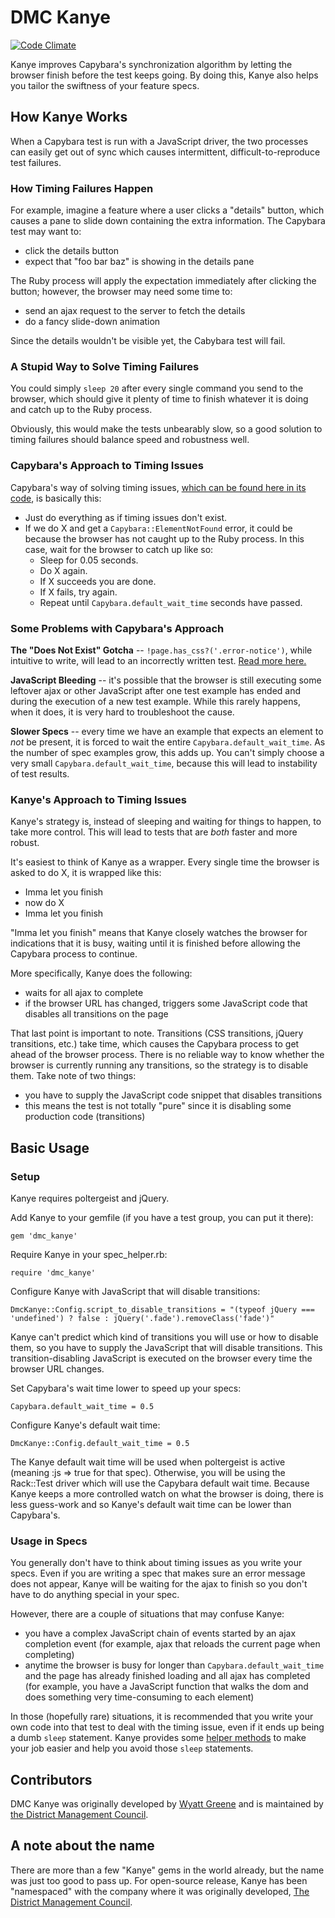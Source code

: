 # DMC Kanye

[![Code Climate](https://codeclimate.com/github/dmcouncil/dmc_kanye/badges/gpa.svg)](https://codeclimate.com/github/dmcouncil/dmc_kanye)

Kanye improves Capybara's synchronization algorithm by letting the browser finish before the test keeps going.  By doing this, Kanye also helps you tailor the swiftness of your feature specs.

## How Kanye Works

When a Capybara test is run with a JavaScript driver, the two processes can easily get out of sync which causes intermittent, difficult-to-reproduce test failures.

### How Timing Failures Happen

For example, imagine a feature where a user clicks a "details" button, which causes a pane to slide down containing the extra information.  The Capybara test may want to:

  * click the details button
  * expect that "foo bar baz" is showing in the details pane

The Ruby process will apply the expectation immediately after clicking the button; however, the browser may need some time to:

  * send an ajax request to the server to fetch the details
  * do a fancy slide-down animation

Since the details wouldn't be visible yet, the Cabybara test will fail.

### A Stupid Way to Solve Timing Failures

You could simply `sleep 20` after every single command you send to the browser, which should give it plenty of time to finish whatever it is doing and catch up to the Ruby process.

Obviously, this would make the tests unbearably slow, so a good solution to timing failures should balance speed and robustness well.

### Capybara's Approach to Timing Issues

Capybara's way of solving timing issues, [which can be found here in its code](https://github.com/jnicklas/capybara/blob/2.4.4/lib/capybara/node/base.rb#L43), is basically this:

  * Just do everything as if timing issues don't exist.
  * If we do X and  get a `Capybara::ElementNotFound` error, it could be because the browser has not caught up to the Ruby process.  In this case, wait for the browser to catch up like so:
    * Sleep for 0.05 seconds.
    * Do X again.
    * If X succeeds you are done.
    * If X fails, try again.
    * Repeat until `Capybara.default_wait_time` seconds have passed.

### Some Problems with Capybara's Approach

**The "Does Not Exist" Gotcha** -- `!page.has_css?('.error-notice')`, while intuitive to write, will lead to an incorrectly written test. [Read more here.](https://github.com/jnicklas/capybara#asynchronous-javascript-ajax-and-friends)

**JavaScript Bleeding** -- it's possible that the browser is still executing some leftover ajax or other JavaScript after one test example has ended and during the execution of a new test example.  While this rarely happens, when it does, it is very hard to troubleshoot the cause.

**Slower Specs** -- every time we have an example that expects an element to *not* be present, it is forced to wait the entire `Capybara.default_wait_time`.  As the number of spec examples grow, this adds up.  You can't simply choose a very small `Capybara.default_wait_time`, because this will lead to instability of test results.

### Kanye's Approach to Timing Issues

Kanye's strategy is, instead of sleeping and waiting for things to happen, to take more control.  This will lead to tests that are *both* faster and more robust.

It's easiest to think of Kanye as a wrapper.  Every single time the browser is asked to do X, it is wrapped like this:

  * Imma let you finish
  * now do X
  * Imma let you finish

"Imma let you finish" means that Kanye closely watches the browser for indications that it is busy, waiting until it is finished before allowing the Capybara process to continue.

More specifically, Kanye does the following:

  * waits for all ajax to complete
  * if the browser URL has changed, triggers some JavaScript code that disables all transitions on the page

That last point is important to note.  Transitions (CSS transitions, jQuery transitions, etc.) take time, which causes the Capybara process to get ahead of the browser process.  There is no reliable way to know whether the browser is currently running any transitions, so the strategy is to disable them.  Take note of two things:

  * you have to supply the JavaScript code snippet that disables transitions
  * this means the test is not totally "pure" since it is disabling some production code (transitions)



## Basic Usage

### Setup

Kanye requires poltergeist and jQuery.

Add Kanye to your gemfile (if you have a test group, you can put it there):

    gem 'dmc_kanye'

Require Kanye in your spec_helper.rb:

    require 'dmc_kanye'

Configure Kanye with JavaScript that will disable transitions:

    DmcKanye::Config.script_to_disable_transitions = "(typeof jQuery === 'undefined') ? false : jQuery('.fade').removeClass('fade')"

Kanye can't predict which kind of transitions you will use or how to disable them, so you have to supply the JavaScript that will disable transitions.  This transition-disabling JavaScript is executed on the browser every time the browser URL changes.

Set Capybara's wait time lower to speed up your specs:

    Capybara.default_wait_time = 0.5

Configure Kanye's default wait time:

    DmcKanye::Config.default_wait_time = 0.5

The Kanye default wait time will be used when poltergeist is active (meaning :js => true for that spec).  Otherwise, you will be using the Rack::Test driver which will use the Capybara default wait time.  Because Kanye keeps a more controlled watch on what the browser is doing, there is less guess-work and so Kanye's default wait time can be lower than Capybara's.

### Usage in Specs

You generally don't have to think about timing issues as you write your specs.  Even if you are writing a spec that makes sure an error message does not appear, Kanye will be waiting for the ajax to finish so you don't have to do anything special in your spec.

However, there are a couple of situations that may confuse Kanye:

  * you have a complex JavaScript chain of events started by an ajax completion event (for example, ajax that reloads the current page when completing)
  * anytime the browser is busy for longer than `Capybara.default_wait_time` and the page has already finished loading and all ajax has completed (for example, you have a JavaScript function that walks the dom and does something very time-consuming to each element)

In those (hopefully rare) situations, it is recommended that you write your own code into that test to deal with the timing issue, even if it ends up being a dumb `sleep` statement.  Kanye provides some [helper methods](driver_helpers.rb) to make your job easier and help you avoid those `sleep` statements.

## Contributors

DMC Kanye was originally developed by [Wyatt Greene]() and is maintained by [the District Management Council][1].

## A note about the name

There are more than a few "Kanye" gems in the world already, but the name was just too good to pass up. For open-source release, Kanye has been "namespaced" with the company where it was originally developed, [The District Management Council][1].

[1]: http://dmcouncil.org/
